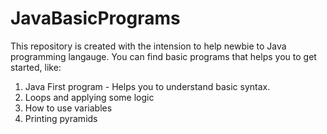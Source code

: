 
# JavaBasicPrograms
This repository is created with the intension to help newbie to Java programming langauge. You can find basic programs that helps you to get started, like:
1. Java First program - Helps you to understand basic syntax.
2. Loops and applying some logic 
3. How to use variables 
4. Printing pyramids
